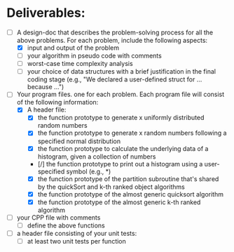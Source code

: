 # Deliverables:

- [ ] A design-doc that describes the problem-solving process for all the above problems. For each problem, include the following aspects: 
    - [X] input and output of the problem
    - [ ] your algorithm in pseudo code with comments
    - [ ] worst-case time complexity analysis
    - [ ] your choice of data structures with a brief justification in the final coding stage (e.g., "We declared a user-defined struct for ... because ...")
- [ ] Your program files.  one for each problem.  Each program file will consist of the following information:
    - [x] A header file: 
        - [X] the function prototype to generate x uniformly distributed random numbers 
        - [X] the function prototype to generate x random numbers following a specified normal distribution
        - [x] the function prototype to calculate the underlying data of a histogram, given a collection of numbers
        - [/] the function prototype to print out a histogram using a user-specified symbol (e.g., *)
        - [X] the function prototype of the partition subroutine that's shared by the quickSort and k-th ranked  object algorithms
        - [X] the function prototype of the almost generic quicksort algorithm
        - [X] the function prototype of the almost generic k-th ranked algorithm
- [ ] your CPP file with comments
    - [ ] define the above functions
- [ ] a header file consisting of your unit tests: 
    - [ ] at least two unit tests per function
